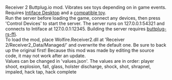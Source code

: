 Receiver 2 Buttplug.io mod. Vibrates sex toys depending on in game events. Requires 
<a href="https://intiface.com/desktop/">Intiface Desktop</a> and a <a href="https://iostindex.com/?filter0Availability=Available,DIY&filter1Connection=Digital&filter2ButtplugSupport=4">compatible toy</a>.<br>
Run the server before loading the game, connect any devices, then press 'Control Devices' to start the server. The server runs on 127.0.0.1:54321 and connects to Intiface at 127.0.0.1:12345. Building the server requires <a href="https://github.com/buttplugio/buttplug-rs-ffi/">buttplug-rs-ffi</a>.<br>
To load the mod, place Wolfire.Receiver2.dll at 'Receiver 2/Receiver2_Data/Managed/' and overwrite the default one. Be sure to back up the original first! Because this mod was made by editing the source code, it may not work after an update.<br>
Values can be changed in 'values.json'. The values are in order: player shoot, explosion, fall, glass, holster discharge, shock, shot, shrapnel, impaled, hack tap, hack complete
